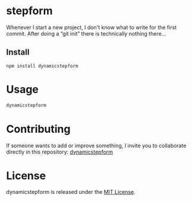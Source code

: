 # stepform

Whenever I start a new project, I don't know what to write for the first commit. After doing a “git init” there is technically nothing there...

## Install

```npm
npm install dynamicstepform
```

# Usage

```bash
dynamicstepform
```

# Contributing
If someone wants to add or improve something, I invite you to collaborate directly in this repository: [dynamicstepform](https://github.com/fairstyle/dynamicstepform)

# License
dynamicstepform is released under the [MIT License](https://opensource.org/licenses/MIT).